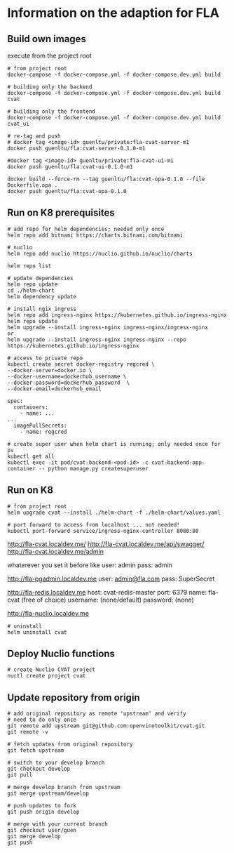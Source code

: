 # Information on the adaption for FLA

## Build own images

execute from the project root

````
# from project root
docker-compose -f docker-compose.yml -f docker-compose.dev.yml build

# building only the backend
docker-compose -f docker-compose.yml -f docker-compose.dev.yml build cvat

# building only the frontend
docker-compose -f docker-compose.yml -f docker-compose.dev.yml build cvat_ui

# re-tag and push
# docker tag <image-id> guenltu/private:fla-cvat-server-m1
docker push guenltu/fla:cvat-server-0.1.0-m1

#docker tag <image-id> guenltu/private:fla-cvat-ui-m1
docker push guenltu/fla:cvat-ui-0.1.0-m1
````

````
docker build --force-rm --tag guenltu/fla:cvat-opa-0.1.0 --file Dockerfile.opa .
docker push guenltu/fla:cvat-opa-0.1.0
````



## Run on K8 prerequisites

````
# add repo for helm dependencies; needed only once
helm repo add bitnami https://charts.bitnami.com/bitnami

# nuclio
helm repo add nuclio https://nuclio.github.io/nuclio/charts

helm repo list
````

````
# update dependencies
helm repo update
cd ./helm-chart
helm dependency update
````

````
# install ngix ingress
helm repo add ingress-nginx https://kubernetes.github.io/ingress-nginx
helm repo update
helm upgrade --install ingress-nginx ingress-nginx/ingress-nginx
or
helm upgrade --install ingress-nginx ingress-nginx --repo https://kubernetes.github.io/ingress-nginx
````

````
# access to private repo
kubectl create secret docker-registry regcred \
--docker-server=docker.io \
--docker-username=dockerhub_username \
--docker-password=dockerhub_password  \
--docker-email=dockerhub_email

spec:
  containers:
    - name: ...
...
  imagePullSecrets:
    - name: regcred
````


````
# create super user when helm chart is running; only needed once for pv
kubectl get all
kubectl exec -it pod/cvat-backend-<pod-id> -c cvat-backend-app-container -- python manage.py createsuperuser
````


## Run on K8

````
# from project root
helm upgrade cvat --install ./helm-chart -f ./helm-chart/values.yaml

# port forward to access from localhost ... not needed!
kubectl port-forward service/ingress-nginx-controller 8080:80
````

http://fla-cvat.localdev.me/
http://fla-cvat.localdev.me/api/swagger/
http://fla-cvat.localdev.me/admin

whaterever you set it before like
user: admin
pass: admin

http://fla-pgadmin.localdev.me
user: admin@fla.com
pass: SuperSecret

http://fla-redis.localdev.me
host: cvat-redis-master
port: 6379
name: fla-cvat (free of choice)
username: (none/default)
password: (none)

http://fla-nuclio.localdev.me


````
# uninstall
helm uninstall cvat
````

## Deploy Nuclio functions

````
# create Nuclio CVAT project
nuctl create project cvat
````



## Update repository from origin

````
# add original repository as remote 'upstream' and verify
# need to do only once
git remote add upstream git@github.com:openvinotoolkit/cvat.git
git remote -v
````

````
# fetch updates from original repository
git fetch upstream

# switch to your develop branch
git checkout develop
git pull

# merge develop branch from upstream
git merge upstream/develop

# push updates to fork
git push origin develop

# merge with your current branch
git checkout user/guen
git merge develop
git push
````


